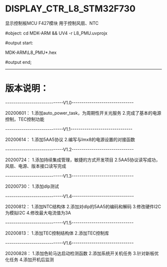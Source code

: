 # DISPLAY_CTR_L8_STM32F730

显示控制板MCU F427模块
用于控制风扇、NTC

#object: cd MDK-ARM && UV4 -r L8_PMU.uvprojx

#output start: 

MDK-ARM\L8_PMU\*.hex

#output end;

------------------------------------------------------------

# 版本说明：

-----------------------------V1.0-------------------------------

20200601：
1.添加auto_power_task，为周期性开关光服务
2.完成了基本的电源控制，TEC控制功能

-----------------------------V1.1-------------------------------

20200614：
1.添加5AA5协议
2.编写与Imx8的电源设置的对接函数

-----------------------------V1.2-------------------------------

20200724：
1.添加持续集成管理，敏捷的方式开发项目
2.5AA5协议读写成功，风扇、电源、版本接口读写完成

-----------------------------V1.3-------------------------------

20200730：
1.添加dlp测试

-----------------------------V1.4-------------------------------

20200812：
1.添加NTC结构体
2.添加对dlp的5AA5的编码和解码
3.修改硬件I2C为模拟I2C
4.修改最大电流值为3A

-----------------------------V1.5-------------------------------

20200813：
1.添加TEC控制结构体
2.添加TEC控制库

-----------------------------V1.6-------------------------------

20200828：
1.添加色轮马达启动检测函数
2.添加系统开关机任务
3.针对新板优化任务
4.添加开机后监测
